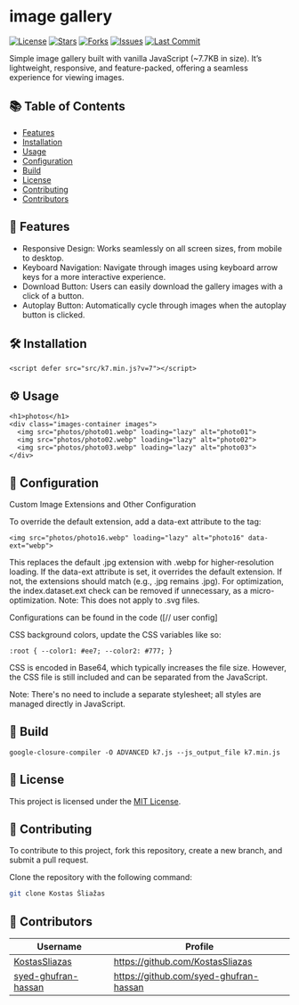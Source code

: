 # image gallery
[![License](https://img.shields.io/github/license/KostasSliazas/K7)](LICENSE)
[![Stars](https://img.shields.io/github/stars/KostasSliazas/K7?style=social)](https://github.com/KostasSliazas/K7/stargazers)
[![Forks](https://img.shields.io/github/forks/KostasSliazas/K7?style=social)](https://github.com/KostasSliazas/K7/forks)
[![Issues](https://img.shields.io/github/issues/KostasSliazas/K7)](https://github.com/KostasSliazas/K7/issues)
[![Last Commit](https://img.shields.io/github/last-commit/KostasSliazas/K7)](https://github.com/KostasSliazas/K7/commits)

Simple image gallery built with vanilla JavaScript (~7.7KB in size). It’s lightweight, responsive, and feature-packed, offering a seamless experience for viewing images.

## 📚 Table of Contents
- [Features](#-features)
- [Installation](#️-installation)
- [Usage](#️-usage)
- [Configuration](#-configuration)
- [Build](#-build)
- [License](#-license)
- [Contributing](#-contributing)
- [Contributors](#-contributors)

## 🚀 Features

- Responsive Design: Works seamlessly on all screen sizes, from mobile to desktop.
- Keyboard Navigation: Navigate through images using keyboard arrow keys for a more interactive experience.
- Download Button: Users can easily download the gallery images with a click of a button.
- Autoplay Button: Automatically cycle through images when the autoplay button is clicked.

## 🛠️ Installation

```
<script defer src="src/k7.min.js?v=7"></script>
```

## ⚙️ Usage

```
<h1>photos</h1>
<div class="images-container images">
  <img src="photos/photo01.webp" loading="lazy" alt="photo01">
  <img src="photos/photo02.webp" loading="lazy" alt="photo02">
  <img src="photos/photo03.webp" loading="lazy" alt="photo03">
</div>
```

## 🔧 Configuration

Custom Image Extensions and Other Configuration

To override the default extension, add a data-ext attribute to the tag:
```
<img src="photos/photo16.webp" loading="lazy" alt="photo16" data-ext="webp">
````
This replaces the default .jpg extension with .webp for higher-resolution loading. If the data-ext attribute is set, it overrides the default extension. If not, the extensions should match (e.g., .jpg remains .jpg). For optimization, the index.dataset.ext check can be removed if unnecessary, as a micro-optimization. Note: This does not apply to .svg files.

Configurations can be found in the code ([// user config]

CSS background colors, update the CSS variables like so:
```
:root { --color1: #ee7; --color2: #777; }
```
CSS is encoded in Base64, which typically increases the file size. However, the CSS file is still included and can be separated from the JavaScript.

Note: There's no need to include a separate stylesheet; all styles are managed directly in JavaScript.

## 🔨 Build

```
google-closure-compiler -O ADVANCED k7.js --js_output_file k7.min.js
```

## 📄 License

This project is licensed under the [MIT License](LICENSE).

## 💬 Contributing

To contribute to this project, fork this repository, create a new branch, and submit a pull request.

Clone the repository with the following command:

```bash
git clone Kostas Šliažas
```
## 👥 Contributors

| Username | Profile |
|----------|---------|
| [KostasSliazas](https://github.com/KostasSliazas) | https://github.com/KostasSliazas |
| [syed-ghufran-hassan](https://github.com/syed-ghufran-hassan) | https://github.com/syed-ghufran-hassan |
